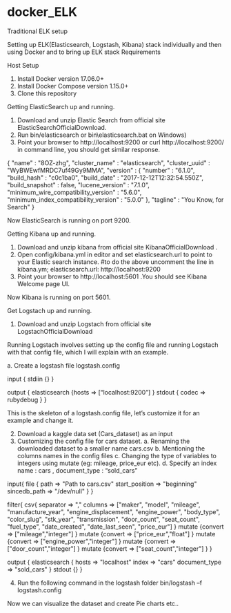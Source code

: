 # docker_ELK
Traditional ELK setup 

Setting up ELK(Elasticsearch, Logstash, Kibana) stack individually and  then using Docker and to bring up ELK stack
Requirements

Host Setup
1.	Install Docker version 17.06.0+
2.	Install Docker Compose version 1.15.0+
3.	Clone this repository

Getting ElasticSearch up and running.

1.	Download and unzip Elastic Search from official site ElasticSearchOfficialDownload.
2.	Run bin/elasticsearch or bin\elasticsearch.bat on Windows)
3.	Point your browser to  http://localhost:9200 or curl http://localhost:9200/   in command line, you should get similar response.


{
  "name" : "8OZ-zhg",
  "cluster_name" : "elasticsearch",
  "cluster_uuid" : "WyBWEwfMRDC7uf49Gy9MMA",
  "version" : {
    "number" : "6.1.0",
    "build_hash" : "c0c1ba0",
    "build_date" : "2017-12-12T12:32:54.550Z",
    "build_snapshot" : false,
    "lucene_version" : "7.1.0",
    "minimum_wire_compatibility_version" : "5.6.0",
    "minimum_index_compatibility_version" : "5.0.0"
  },
  "tagline" : "You Know, for Search"
}

Now ElasticSearch is running on port 9200.


Getting Kibana up and running.

1.	Download and unzip kibana from official site KibanaOfficialDownload .
2.	Open config/kibana.yml in editor and set elasticsearch.url to point to your Elastic search instance.
#to do the above uncomment the line in kibana.ym;
elasticsearch.url: http://localhost:9200
3.	Point your browser to http://localhost:5601 .You should see Kibana Welcome page UI.

Now Kibana is running on port 5601.


Get Logstach up and running.

1.	Download and unzip Logstach from official site LogstachOfficialDownload

Running Logstach involves setting up the config file and running Logstach with that config file, which I will explain with an example. 

a.	Create a logstash file logstash.config

input { stdiin {} }

output {
elasticsearch {hosts => [“localhost:9200”] }
stdout { codec => rubydebug }
}

This is the skeleton of a logstash.config file, let’s customize it for an example and change it.

2.	Download a kaggle data set (Cars_dataset) as an input 
3.	Customizing the config file for cars dataset.
a.	Renaming the downloaded dataset to a smaller name cars.csv
b.	Mentioning the columns names in the config files
c.	Changing the type of variables to integers using mutate (eg: mileage,
price_eur etc).
d.	Specify an index name : cars , document_type : “sold_cars”


input{
	file {
		path => "Path to cars.csv"
		start_position => "beginning"
		sincedb_path => "/dev/null"
	}
}

filter{
	csv{
		separator => ","
		columns => ["maker", "model", "mileage", "manufacture_year", "engine_displacement", "engine_power", "body_type", "color_slug", "stk_year", "transmission", "door_count", "seat_count", "fuel_type", "date_created",   "date_last_seen", "price_eur"]
	}
	mutate {convert => ["mileage","integer"] }
	mutate {convert => ["price_eur","float"] }
	mutate {convert => ["engine_power","integer"] }
	mutate {convert => ["door_count","integer"] }
	mutate {convert => ["seat_count","integer"] }
}

output {
	elasticsearch {
		hosts => "localhost"
		index => "cars"
		document_type => "sold_cars"
		}
		stdout {}
}


4.	Run the following command in the logstash folder
bin/logstash –f logstash.config

Now we can visualize the dataset and create Pie charts etc..
	

	
